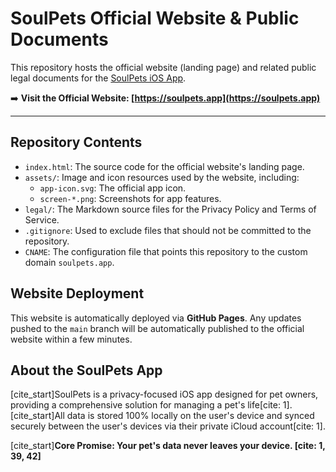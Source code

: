 # SoulPets Official Website & Public Documents

This repository hosts the official website (landing page) and related public legal documents for the [SoulPets iOS App](https://soulpets.app).

➡️ **Visit the Official Website: [https://soulpets.app](https://soulpets.app)**

---

## Repository Contents

* `index.html`: The source code for the official website's landing page.
* `assets/`: Image and icon resources used by the website, including:
    * `app-icon.svg`: The official app icon.
    * `screen-*.png`: Screenshots for app features.
* `legal/`: The Markdown source files for the Privacy Policy and Terms of Service.
* `.gitignore`: Used to exclude files that should not be committed to the repository.
* `CNAME`: The configuration file that points this repository to the custom domain `soulpets.app`.

## Website Deployment

This website is automatically deployed via **GitHub Pages**. Any updates pushed to the `main` branch will be automatically published to the official website within a few minutes.

## About the SoulPets App

[cite_start]SoulPets is a privacy-focused iOS app designed for pet owners, providing a comprehensive solution for managing a pet's life[cite: 1]. [cite_start]All data is stored 100% locally on the user's device and synced securely between the user's devices via their private iCloud account[cite: 1].

[cite_start]**Core Promise: Your pet's data never leaves your device. [cite: 1, 39, 42]**
